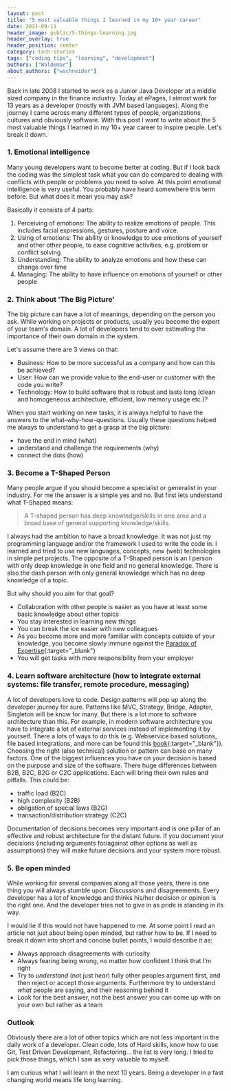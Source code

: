 ```yaml
---
layout: post
title: "5 most valuable things I learned in my 10+ year career"
date: 2021-09-11
header_image: public/5-things-learning.jpg
header_overlay: true
header_position: center
category: tech-stories
tags: ["coding tips", "learning", "development"]
authors: ["Waldemar"]
about_authors: ["wschneider"]
---
```


Back in late 2008 I started to work as a Junior Java Developer at a middle sized company in the finance industry. Today at ePages, I almost work for 13 years as a developer (mostly with JVM based languages).
Along the journey I came across many different types of people, organizations, cultures and obviously software. With this post I want to write about the 5 most valuable things I learned in my 10+ year career to inspire people. Let's break it down.


### 1. Emotional intelligence

Many young developers want to become better at coding. But if I look back the coding was the simplest task what you can do compared to dealing with conflicts with people or problems you need to solve.
At this point emotional intelligence is very useful. You probably have heard somewhere this term before. But what does it mean you may ask?

Basically it consists of 4 parts:
1. Perceiving of emotions: The ability to realize emotions of people. This includes facial expressions, gestures, posture and voice.
2. Using of emotions: The ability or knowledge to use emotions of yourself and other other people, to ease cognitive activities, e.g. problem or conflict solving
3. Understanding: The ability to analyze emotions and how these can change over time
4. Managing: The ability to have influence on emotions of yourself or other people



### 2. Think about 'The Big Picture'

The big picture can have a lot of meanings, depending on the person you ask.
While working on projects or products, usually you become the expert of your team's domain. A lot of developers tend to over estimating the importance of their own domain in the system.

Let's assume there are 3 views on that:
- Business: How to be more successful as a company and how can this be achieved?
- User: How can we provide value to the end-user or customer with the code you write?
- Technology: How to build software that is robust and lasts long (clean and homogeneous architecture, efficient, low memory usage etc.)?

When you start working on new tasks, it is always helpful to have the answers to the what-why-how-questions. Usually these questions helped me always to understand to get a grasp at the big picture:
- have the end in mind (what)
- understand and challenge the requirements (why)
- connect the dots (how)


### 3. Become a T-Shaped Person

Many people argue if you should become a specialist or generalist in your industry. For me the answer is a simple yes and no. But first lets understand what T-Shaped means:

> A T-shaped person has deep knowledge/skills in one area and a broad base of general supporting knowledge/skills.

I always had the ambition to have a broad knowledge. It was not just my programming language and/or the framework I used to write the code in. I learned and tried to use new languages, concepts, new (web) technologies in simple pet projects. The opposite of a T-Shaped person is an I person with only deep knowledge in one field and no general knowledge. There is also the dash person with only general knowledge which has no deep knowledge of a topic.

But why should you aim for that goal?

- Collaboration with other people is easier as you have at least some basic knowledge about other topics
- You stay interested in learning new things
- You can break the ice easier with new colleagues
- As you become more and more familiar with concepts outside of your knowledge, you become slowly immune against the [Paradox of Expertise](https://www.psychologytoday.com/us/blog/tracking-wonder/201906/the-paradox-expertise){:target="_blank"}
- You will get tasks with more responsibility from your employer



### 4. Learn software architecture (how to integrate external systems: file transfer, remote procedure, messaging)

A lot of developers love to code. Design patterns will pop up along the developer journey for sure. Patterns like MVC, Strategy, Bridge, Adapter, Singleton will be know for many. But there is a lot more to software architecture than this. For example, in modern software architecture you have to integrate a lot of external services instead of implementing it by yourself. There a lots of ways to do this (e.g. Webservice based solutions, file based integrations, and more can be found this [book](https://www.amazon.de/Patterns-Enterprise-Application-Architecture-Addison-Wesley-ebook/dp/B008OHVDFM/ref=rvi_1/){:target="_blank"}). Choosing the right (also technical) solution or pattern can base on many factors. One of the biggest influences you have on your decision is based on the purpose and size of the software. There huge differences between B2B, B2C, B2G or C2C applications. Each will bring their own rules and pitfalls. This could be:

- traffic load (B2C)
- high complexity (B2B)
- obligation of special laws (B2G)
- transaction/distribution strategy (C2C)

Documentation of decisions becomes very important and is one pillar of an effective and robust architecture for the distant future. If you document your decisions (including arguments for/against other options as well as assumptions) they will make future decisions and your system more robust.

### 5. Be open minded

While working for several companies along all those years, there is one thing you will always stumble upon: Discussions and disagreements.
Every developer has a lot of knowledge and thinks his/her decision or opinion is the right one. And the developer tries not to give in as pride is standing in its way.

I would lie if this would not have happened to me. At some point I read an article not just about being open minded, but rather how to be.
If I need to break it down into short and concise bullet points, I would describe it as:

- Always approach disagreements with curiosity
- Always fearing being wrong, no matter how confident I think that I’m right
- Try to *understand* (not just *hear*) fully other peoples argument first, and then reject or accept those arguments. Furthermore try to understand *what* people are saying, and their reasoning behind it
- Look for the best answer, not the best answer you can come up with on your own but rather as a team

### Outlook

Obviously there are a lot of other topics which are not less important in the daily work of a developer. Clean code, lots of Hard skills, know how to use Git, Test Driven Development, Refactoring... the list is very long. I tried to pick those things, which I saw as very valuable to myself.

I am curious what I will learn in the next 10 years. Being a developer in a fast changing world means life long learning.
